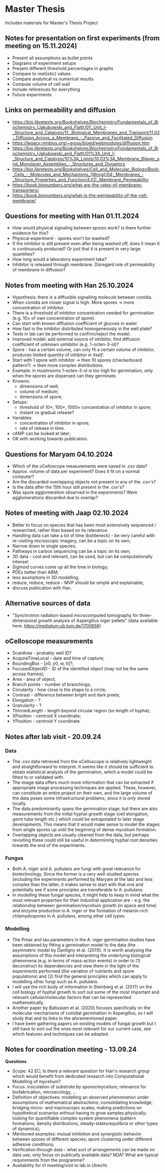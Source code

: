 # Master Thesis
Includes materials for Master's Thesis Project

## Notes for presentation on first experiments (from meeting on 15.11.2024)
- Present all assumptions as bullet points
- Diagrams of experiment setups
- Present different threshold percentages in graphs
- Compare to real(istic) values
- Compare analytical vs numerical results
- Compute volume of cell wall
- Include references for everything
- Future experiments

## Links on permeability and diffusion
- https://bio.libretexts.org/Bookshelves/Biochemistry/Fundamentals_of_Biochemistry_(Jakubowski_and_Flatt)/01:_Unit_I-_Structure_and_Catalysis/11:_Biological_Membranes_and_Transport/11.02:_Diffusion_Across_a_Membrane_-_Passive_and_Facilitated_Diffusion
- https://legacy.nimbios.org/~gross/bioed/webmodules/diffusion.htm
- https://bio.libretexts.org/Bookshelves/Biochemistry/Fundamentals_of_Biochemistry_(Jakubowski_and_Flatt)/01%3A_Unit_I-_Structure_and_Catalysis/10%3A_Lipids/10.03%3A_Membrane_Bilayer_and_Monolayer_Assemblies_-_Structures_and_Dynamics
- https://bio.libretexts.org/Bookshelves/Cell_and_Molecular_Biology/Book:_Cells_-_Molecules_and_Mechanisms_(Wong)/04:_Membranes_-_Structure_Properties_and_Function/4.02:_Membrane_Permeability
- https://book.bionumbers.org/what-are-the-rates-of-membrane-transporters/
- https://book.bionumbers.org/what-is-the-permeability-of-the-cell-membrane/

## Questions for meeting with Han 01.11.2024
- How would physical signaling between spores work? Is there further evidence for this?
- Physical experiment - spores won't be washed?
- If the inhibitor is still present even after being washed off, does it mean it is continuously produced? Or just that it is present in very large quantities?
- How long would a laboratory experiment take?
- Inhibitor is released through membrane. Disregard role of permeability of membrane in diffusion?

## Notes from meeting with Han 25.10.2024
- Hypothesis: there is a diffusible signalling molecule between conidia.
- When conidia are closer signal is high. More spores -> more concentration of inhibitor.
- There is a threshold of inhibitor concentration needed for germination (e.g. $10\times$ of own concentration of spore).
- Can start with known diffusion coefficient of glucose in water.
- How fast is the inhibitor distributed homogeneously in the well plate?
- Tests in lab can be performed to confirm/reject the model.
- Improved model: add external source of inhibitor, find diffusion coefficient of unknown unhibitor (e.g. 1-octen-3-ol)?
- Spore - has a certain volume, can only fit a certain volume of inhibitor, produces limited quantity of inhibitor _in itself_.
- Start with 1 spore with inhibitor -> then 10 spores (checkerboard pattern?) -> then more complex distributions.
- Example: in mushrooms 1-octen-3-ol is too high for germination, only when the spores are dispersed can they germinate.
- Knowns:
  - dimensions of well;
  - volume of medium;
  - dimensions of spore;
- Setups:
  - threshold of $10\times$, $100\times$, $1000\times$ concentration of inhibitor in spore;
  - instant vs gradual release?
- Variables:
  - concentration of inhibitor in spore;
  - rate of release in time.
- cAMP can be looked at later;
- OK with working towards publication.

## Questions for Maryam 04.10.2024
- Which of the oCelloscope measurements were saved in .csv data?
- Approx. volume of data per experiment? Does it fit on a normal computer?
- Are the discarded overlapping objects not present in any of the .csv's?
- Is the data after the 15th hour still present in the .csv's?
- Was spore agglomeration observed in the experiments? Were agglomerations discarded due to overlap?

## Notes of meeting with Jaap 02.10.2024
- Better to focus on species that has been most extensively sequenced / researched, rather than based on its relevance.
- Handling data can take a lot of time (bottleneck) - be very careful with re-visiting microscopic imagery, can be a topic on its own;
- Narrow down to single species;
- Pathways in carbon sequencing can be a topic on its own;
- 3D data - cool and relevant, can be used, but can be computationally intense!
- Sigmoid curves come up all the time in biology;
- PDEs better than ABM;
- less asumptions in 3D modelling;
- reduce, reduce, reduce - MVP should be simple and explainable;
- discuss publication with Han.

## Alternative sources of data
- "Synchrotron radiation-based microcomputed tomography for three-dimensional growth analysis of Aspergillus niger pellets" (data available here: https://mediatum.ub.tum.de/1700656)

## oCelloscope measurements

- ScanArea - probably well ID?
- AcquireTimeLocal - date and time of capture;
- BoundingBox - [x0, y0, w, h]?;
- FocusedObjectID - ID of the identified object (may not be the same across frames);
- Area - area of object;
- Branch points - number of branchings;
- Circularity - how close is the shape to a circle;
- Contrast - difference between bright and dark pixels;
- Elongation - ?
- Granularity - ?
- ThinnedLength - length beyond circular region (so length of hypha);
- XPosition - centroid X coordinate;
- YPosition - centroid Y coordinate.

## Notes after lab visit - 20.09.24

### Data

- The .csv data retrieved from the oCelloscope is relatively lightweight and straightforward to interpret. It seems like it should be sufficient to obtain statistical analysis of the germination, which a model could be fitted to or validated with.
- The image data offers much more information that can be extracted if appropriate image processing techniques are applied. These, however, can constitute an entire project on their own, and the large volume of the data poses some infrastructural problems, since it is only stored locally.
- The data predominantly spans the germination stage, but there are also measurements from the initial hyphal growth stage (cell elongation, germ tube length etc.) which could be extrapolated to later stage developments. This means that it would make sense to model the stages from single spores up until the beginning of dense mycelium formation.
- Overlapping objects are usually cleaned from the data, but perhaps revisiting these could still be useful in determining hyphal root densities towards the end of the experiments. 

### Fungus

- Both A. niger and A. pullulans are fungi with great relevance for biotechnology. Since the former is a very well-studied species (including the experiments performed by Maryam at the lab) and less complex than the latter, it makes sense to start with that one and potentially see if some principles are transferable to A. pullulans.
- In modelling these fungal species, it might help to keep in mind what the most relevant properties for their industrial application are - e.g. the relationship between germination/mycelium growth (in space and time) and enzyme production in A. niger or the formation of melanin-rich chlamydospores in A. pullulans, among other cell types.

### Modelling

- The Pmax and tau parameters in the A. niger germination studies have been obtained by fitting a germination model to the data (the asymmetric model by Dantigny et al. (2011)). It is worth analysing the assumptions of this model and interpreting the underlying biological phenomena (e.g. in terms of mass-action events) in order to (1) deconstruct its dependencies and view them in the light of the experiments performed (the variation of nutrients and spore populations) and (2) find the general principles which can apply to modelling other fungi such as A. pullulans.
- I will use the rich body of information in Steinberg et al. (2017) on the cell biology of hyphal growth to sort out some of the most important and relevant cellular/molecular factors that can be represented mathematically.
- Another paper by Baltussen et al. (2020) focuses specifically on the molecular mechanisms of conidial germination in Aspergillus, so I will study that and its links to the aforementioned paper.
- I have been gathering papers on existing models of fungal growth but I still have to sort out the ones most relevant for our current case, see which features and techniques can be adopted.

## Notes for coordination meeting - 13.09.24

**Questions**
- Scope: 42 EC; Is there a relevant question for Han's research group which would benefit from dedicated research into Computational Modelling of mycelium?
- Focus: inoculation of substrate by spores/mycelium; relevance for biofabrication, microecology, ...
- Definition of objectives: modelling an observed phenomenon under assumptions of mathematical abstractions; consolidating knowledge; bridging micro- and macroscopic scales; making predictions on hypothetical scenarios without having to grow samples physically; looking for quantifiable complex system phenomena (pattern formations, density distributions, steady-states/equilibria or other types of dynamics);
- Mentioned examples: mutual inhibition and synergistic behavior between spores of different species; spore clustering under different adhesive conditions;
- Verification through data - what sort of arrangements can be made on data use; only focus on publically available data? NDA? What are typical requirements from the programme? 
- Availability for irl meeting/visit to lab in Utrecht.
